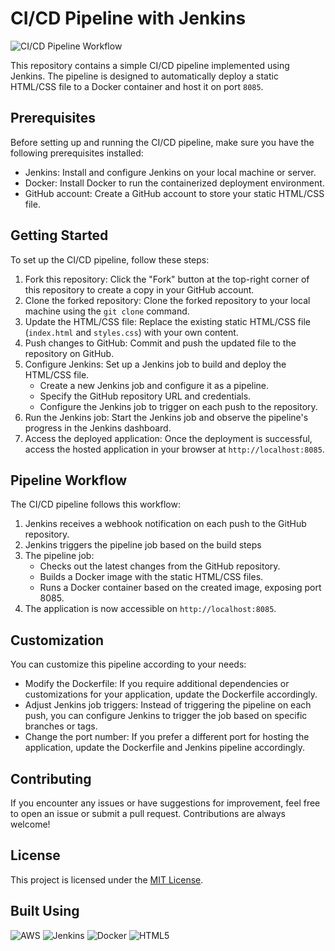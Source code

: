 # CI/CD Pipeline with Jenkins
![CI/CD Pipeline Workflow](https://imgur.com/a/YUz8iq9)

This repository contains a simple CI/CD pipeline implemented using Jenkins. The pipeline is designed to automatically deploy a static HTML/CSS file to a Docker container and host it on port `8085`.

## Prerequisites

Before setting up and running the CI/CD pipeline, make sure you have the following prerequisites installed:

- Jenkins: Install and configure Jenkins on your local machine or server.
- Docker: Install Docker to run the containerized deployment environment.
- GitHub account: Create a GitHub account to store your static HTML/CSS file.

## Getting Started

To set up the CI/CD pipeline, follow these steps:

1. Fork this repository: Click the "Fork" button at the top-right corner of this repository to create a copy in your GitHub account.
2. Clone the forked repository: Clone the forked repository to your local machine using the `git clone` command.
3. Update the HTML/CSS file: Replace the existing static HTML/CSS file (`index.html` and `styles.css`) with your own content.
4. Push changes to GitHub: Commit and push the updated file to the repository on GitHub.
5. Configure Jenkins: Set up a Jenkins job to build and deploy the HTML/CSS file.
   - Create a new Jenkins job and configure it as a pipeline.
   - Specify the GitHub repository URL and credentials.
   - Configure the Jenkins job to trigger on each push to the repository.
6. Run the Jenkins job: Start the Jenkins job and observe the pipeline's progress in the Jenkins dashboard.
7. Access the deployed application: Once the deployment is successful, access the hosted application in your browser at `http://localhost:8085`.

## Pipeline Workflow

The CI/CD pipeline follows this workflow:

1. Jenkins receives a webhook notification on each push to the GitHub repository.
2. Jenkins triggers the pipeline job based on the build steps
3. The pipeline job:
   - Checks out the latest changes from the GitHub repository.
   - Builds a Docker image with the static HTML/CSS files.
   - Runs a Docker container based on the created image, exposing port 8085.
4. The application is now accessible on `http://localhost:8085`.

## Customization

You can customize this pipeline according to your needs:

- Modify the Dockerfile: If you require additional dependencies or customizations for your application, update the Dockerfile accordingly.
- Adjust Jenkins job triggers: Instead of triggering the pipeline on each push, you can configure Jenkins to trigger the job based on specific branches or tags.
- Change the port number: If you prefer a different port for hosting the application, update the Dockerfile and Jenkins pipeline accordingly.

## Contributing

If you encounter any issues or have suggestions for improvement, feel free to open an issue or submit a pull request. Contributions are always welcome!

## License

This project is licensed under the [MIT License](LICENSE).

## Built Using

![AWS](https://img.shields.io/badge/AWS-%23FF9900.svg?style=for-the-badge&logo=amazon-aws&logoColor=white)
![Jenkins](https://img.shields.io/badge/jenkins-%232C5263.svg?style=for-the-badge&logo=jenkins&logoColor=white)
![Docker](https://img.shields.io/badge/docker-%230db7ed.svg?style=for-the-badge&logo=docker&logoColor=white)
![HTML5](https://img.shields.io/badge/html5-%23E34F26.svg?style=for-the-badge&logo=html5&logoColor=white)
